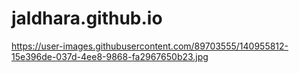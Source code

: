 # jaldhara.github.io
https://user-images.githubusercontent.com/89703555/140955812-15e396de-037d-4ee8-9868-fa2967650b23.jpg
